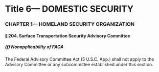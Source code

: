 
# Title 6— DOMESTIC SECURITY
### CHAPTER 1— HOMELAND SECURITY ORGANIZATION
#### § 204. Surface Transportation Security Advisory Committee
##### (f) Nonapplicability of FACA

The Federal Advisory Committee Act (5 U.S.C. App.) shall not apply to the Advisory Committee or any subcommittee established under this section.
